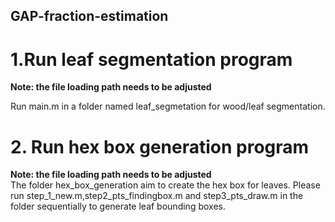 ## GAP-fraction-estimation

# 1.Run leaf segmentation program

**Note: the file loading path needs to be adjusted**    

Run main.m in a folder named  leaf_segmetation for wood/leaf segmentation.

# 2. Run hex box generation program
 
**Note: the file loading path needs to be adjusted**    
The folder hex_box_generation aim to create the hex box for leaves. Please run step_1_new.m,step2_pts_findingbox.m and step3_pts_draw.m in the folder sequentially to generate leaf bounding boxes.
